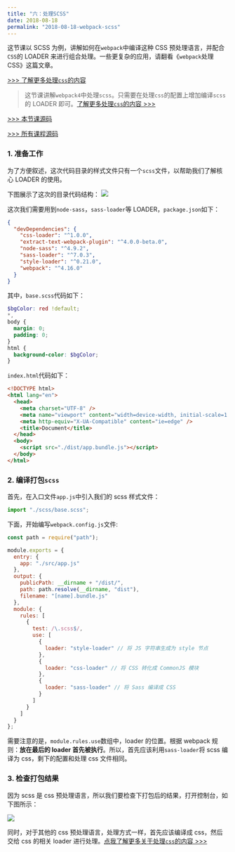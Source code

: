 ```yaml
---
title: "六：处理SCSS"
date: 2018-08-18
permalink: "2018-08-18-webpack-scss"
---
```


这节课以 SCSS 为例，讲解如何在`webpack`中编译这种 CSS 预处理语言，并配合`CSS`的 LOADER 来进行组合处理。一些更复杂的应用，请翻看《`webpack`处理 CSS》这篇文章。

[>>> 了解更多处理`css`的内容](http://yuanxin.me/#/passage/36)

<!-- more -->

> 这节课讲解`webpack4`中处理`scss`。只需要在处理`css`的配置上增加编译`scss`的 LOADER 即可。[了解更多处理`css`的内容 >>>](http://yuanxin.me/#/passage/36)

[>>> 本节课源码](https://github.com/starryrbs/webpack-demos/tree/master/demo06)

[>>> 所有课程源码](https://github.com/starryrbs/webpack-demos)

### 1. 准备工作

为了方便叙述，这次代码目录的样式文件只有一个`scss`文件，以帮助我们了解核心 LOADER 的使用。

下图展示了这次的目录代码结构：
![](https://static.godbmw.com/images/webpack/webpack4系列教程/10.png)

这次我们需要用到`node-sass`，`sass-loader`等 LOADER，`package.json`如下：

```json
{
  "devDependencies": {
    "css-loader": "^1.0.0",
    "extract-text-webpack-plugin": "^4.0.0-beta.0",
    "node-sass": "^4.9.2",
    "sass-loader": "^7.0.3",
    "style-loader": "^0.21.0",
    "webpack": "^4.16.0"
  }
}
```

其中，`base.scss`代码如下：

```scss
$bgColor: red !default;
*,
body {
  margin: 0;
  padding: 0;
}
html {
  background-color: $bgColor;
}
```

`index.html`代码如下：

```html
<!DOCTYPE html>
<html lang="en">
  <head>
    <meta charset="UTF-8" />
    <meta name="viewport" content="width=device-width, initial-scale=1.0" />
    <meta http-equiv="X-UA-Compatible" content="ie=edge" />
    <title>Document</title>
  </head>
  <body>
    <script src="./dist/app.bundle.js"></script>
  </body>
</html>
```

### 2. 编译打包`scss`

首先，在入口文件`app.js`中引入我们的 scss 样式文件：

```javascript
import "./scss/base.scss";
```

下面，开始编写`webpack.config.js`文件:

```javascript
const path = require("path");

module.exports = {
  entry: {
    app: "./src/app.js"
  },
  output: {
    publicPath: __dirname + "/dist/",
    path: path.resolve(__dirname, "dist"),
    filename: "[name].bundle.js"
  },
  module: {
    rules: [
      {
        test: /\.scss$/,
        use: [
          {
            loader: "style-loader" // 将 JS 字符串生成为 style 节点
          },
          {
            loader: "css-loader" // 将 CSS 转化成 CommonJS 模块
          },
          {
            loader: "sass-loader" // 将 Sass 编译成 CSS
          }
        ]
      }
    ]
  }
};
```

需要注意的是，`module.rules.use`数组中，loader 的位置。根据 webpack 规则：**放在最后的 loader 首先被执行**。所以，首先应该利用`sass-loader`将 scss 编译为 css，剩下的配置和处理 css 文件相同。

### 3. 检查打包结果

因为 scss 是 css 预处理语言，所以我们要检查下打包后的结果，打开控制台，如下图所示：

![](https://static.godbmw.com/images/webpack/webpack4系列教程/9.png)

同时，对于其他的 css 预处理语言，处理方式一样，首先应该编译成 css，然后交给 css 的相关 loader 进行处理。[点我了解更多关于处理`css`的内容 >>>](http://yuanxin.me/#/passage/36)
